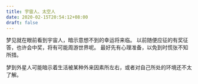 ```yaml
---
title: 宇宙人、太空人
date: 2020-02-15T20:54:12+08:00
draft: false
---
```


梦见就在眼前看到宇宙人，暗示意想不到的幸运将来临。
以前随便应征的有奖征答，也许会中奖，将有可能周游世界呢。
最好先有心理准备，以免到时慌张不知所措。

梦到外星人可能暗示着生活被某种外来因素所左右，或者对自己所处的环境还不太了解。
